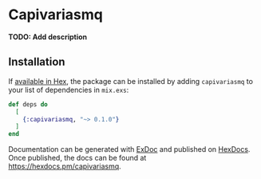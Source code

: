 # Capivariasmq

**TODO: Add description**

## Installation

If [available in Hex](https://hex.pm/docs/publish), the package can be installed
by adding `capivariasmq` to your list of dependencies in `mix.exs`:

```elixir
def deps do
  [
    {:capivariasmq, "~> 0.1.0"}
  ]
end
```

Documentation can be generated with [ExDoc](https://github.com/elixir-lang/ex_doc)
and published on [HexDocs](https://hexdocs.pm). Once published, the docs can
be found at <https://hexdocs.pm/capivariasmq>.

